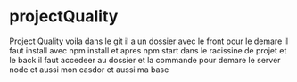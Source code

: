 # projectQuality
Project Quality
voila dans le git il a  un dossier avec le front pour le demare il faut install avec npm install et apres npm start dans le racissine de projet  et le back il faut accedeer au dossier et la commande pour demare le server  node et aussi mon casdor et aussi ma base 
